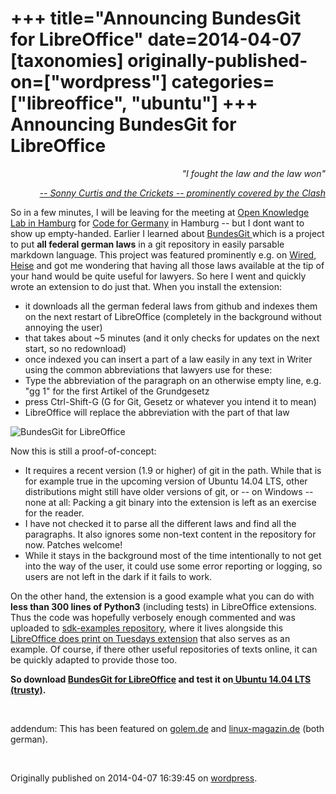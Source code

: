+++
title="Announcing BundesGit for LibreOffice"
date=2014-04-07
[taxonomies]
originally-published-on=["wordpress"]
categories=["libreoffice", "ubuntu"]
+++
Announcing BundesGit for LibreOffice
====================================

<p style="text-align:right;"><em>"I fought the law and the law won"</em></p>
<p style="text-align:right;"><a href="https://www.youtube.com/watch?v=FKIzjF25sP8"><em>-- Sonny Curtis and the Crickets -- prominently covered by the Clash</em></a></p>

<p style="text-align:left;">So in a few minutes, I will be leaving for the meeting at <a href="http://pad.opendatacloud.de/p/OK-Lab-HH">Open Knowledge Lab in Hamburg</a> for <a href="http://codefor.de/">Code for Germany</a> in Hamburg -- but I dont want to show up empty-handed. Earlier I learned about <a href="http://okfnlabs.org/blog/2012/12/13/bundesgit-german-laws-on-github.html">BundesGit </a>which is a project to put <strong>all federal german laws</strong> in a git repository in easily parsable markdown language. This project was featured prominently e.g. on <a href="http://www.wired.com/2012/08/bundestag/">Wired</a>, <a href="http://www.heise.de/open/meldung/Entwicklungshistorie-von-Gesetzen-mit-Git-verfolgen-1662758.html">Heise</a> and got me wondering that having all those laws available at the tip of your hand would be quite useful for lawyers. So here I went and quickly wrote an extension to do just that. When you install the extension:</p>

<ul>
	<li>it downloads all the german federal laws from github and indexes them on the next restart of LibreOffice (completely in the background without annoying the user)</li>
	<li>that takes about ~5 minutes (and it only checks for updates on the next start, so no redownload)</li>
	<li>once indexed you can insert a part of a law easily in any text in Writer using the common abbreviations that lawyers use for these:</li>
	<li>Type the abbreviation of the paragraph on an otherwise empty line, e.g. "gg 1" for the first Artikel of the Grundgesetz</li>
	<li>press Ctrl-Shift-G (G for Git, Gesetz or whatever you intend it to mean)</li>
	<li>LibreOffice will replace the abbreviation with the part of that law</li>
</ul>

![BundesGit for LibreOffice](/img/wp/2014/04/bundesgit.png)

Now this is still a proof-of-concept:
<ul>
	<li>It requires a recent version (1.9 or higher) of git in the path. While that is for example true in the upcoming version of Ubuntu 14.04 LTS, other distributions might still have older versions of git, or -- on Windows -- none at all: Packing a git binary into the extension is left as an exercise for the reader.</li>
	<li>I have not checked it to parse all the different laws and find all the paragraphs. It also ignores some non-text content in the repository for now. Patches welcome!</li>
	<li>While it stays in the background most of the time intentionally to not get into the way of the user, it could use some error reporting or logging, so users are not left in the dark if it fails to work.</li>
</ul>
On the other hand, the extension is a good example what you can do with<strong> less than 300 lines of Python3</strong> (including tests) in LibreOffice extensions. Thus the code was hopefully verbosely enough commented and was uploaded to <a href="https://gerrit.libreoffice.org/gitweb?p=sdk-examples.git;a=tree;f=BundesGit;h=2f5700e7687f5506c729c29f8a306591314647e0;hb=42523afbd67b1f9ac3f7cece8ce93fed8e3f3435">sdk-examples repository</a>, where it lives alongside this <a href="http://skyfromme.wordpress.com/2013/04/01/libreoffice-prints-on-tuesdays-only/">LibreOffice does print on Tuesdays extension</a> that also serves as an example. Of course, if there other useful repositories of texts online, it can be quickly adapted to provide those too.

<strong>So download <a href="http://people.canonical.com/~bjoern/presentations/bundesgit.oxt">BundesGit for LibreOffice</a> and test it on<a href="http://cdimage.ubuntu.com/daily-live/current/"> Ubuntu 14.04 LTS (trusty)</a>.</strong>

&nbsp;

addendum: This has been featured on <a href="http://www.golem.de/news/dank-git-aktuelle-bundesgesetze-in-libreoffice-1404-105687.html">golem.de</a> and <a href="http://www.linux-magazin.de/NEWS/Bundesgit-fuer-Libre-Office/%28language%29/ger-DE">linux-magazin.de</a> (both german).

&nbsp;

Originally published on 2014-04-07 16:39:45 on [wordpress](https://skyfromme.wordpress.com/2014/04/07/announcing-bundesgit-for-libreoffice/).
